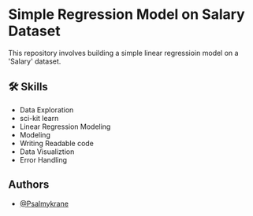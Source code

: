 # Simple Regression Model on Salary Dataset

This repository involves building a simple linear regressioin model on a 'Salary' dataset.





## 🛠 Skills
* Data Exploration
* sci-kit learn
* Linear Regression Modeling
* Modeling
* Writing Readable code
* Data Visualiztion
* Error Handling
## Authors

- [@Psalmykrane](https://www.github.com/Psalmykrane)

